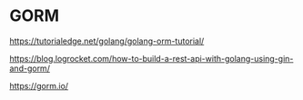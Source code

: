 # GORM

<https://tutorialedge.net/golang/golang-orm-tutorial/>

<https://blog.logrocket.com/how-to-build-a-rest-api-with-golang-using-gin-and-gorm/>

<https://gorm.io/>
